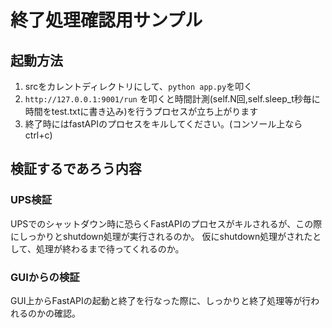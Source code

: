# 終了処理確認用サンプル
## 起動方法
1. srcをカレントディレクトリにして、`python app.py`を叩く
2. `http://127.0.0.1:9001/run` を叩くと時間計測(self.N回,self.sleep_t秒毎に時間をtest.txtに書き込み)を行うプロセスが立ち上がります
3. 終了時にはfastAPIのプロセスをキルしてください。(コンソール上ならctrl+c)

## 検証するであろう内容
### UPS検証
UPSでのシャットダウン時に恐らくFastAPIのプロセスがキルされるが、この際にしっかりとshutdown処理が実行されるのか。
仮にshutdown処理がされたとして、処理が終わるまで待ってくれるのか。

### GUIからの検証
GUI上からFastAPIの起動と終了を行なった際に、しっかりと終了処理等が行われるのかの確認。

